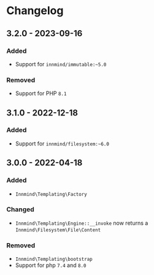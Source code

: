 # Changelog

## 3.2.0 - 2023-09-16

### Added

- Support for `innmind/immutable:~5.0`

### Removed

- Support for PHP `8.1`

## 3.1.0 - 2022-12-18

### Added

- Support for `innmind/filesystem:~6.0`

## 3.0.0 - 2022-04-18

### Added

- `Innmind\Templating\Factory`

### Changed

- `Innmind\Templating\Engine::__invoke` now returns a `Innmind\Filesystem\File\Content`

### Removed

- `Innmind\Templating\bootstrap`
- Support for php `7.4` and `8.0`
